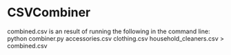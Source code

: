 # CSVCombiner

combined.csv is an result of running the following in the command line:
python combiner.py accessories.csv clothing.csv household_cleaners.csv > combined.csv
